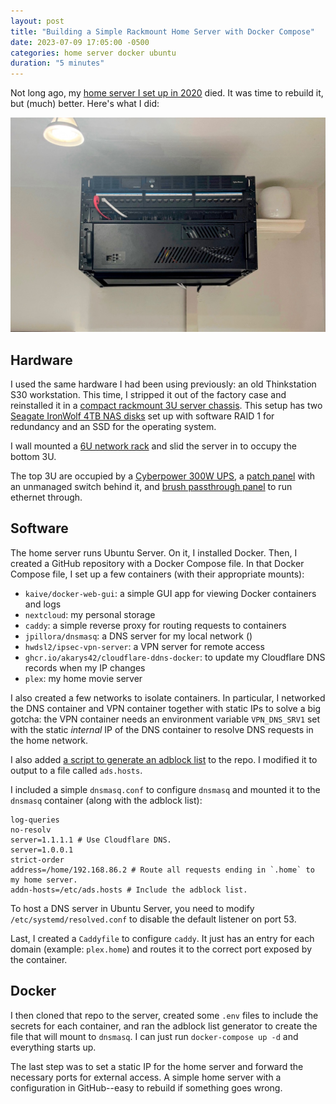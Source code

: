 ```yaml
---
layout: post
title: "Building a Simple Rackmount Home Server with Docker Compose"
date: 2023-07-09 17:05:00 -0500
categories: home server docker ubuntu
duration: "5 minutes"
---
```


Not long ago, my [home server I set up in 2020](https://gleslie.com/docker/home/vpn/homelab/2020/05/03/setting-up-a-home-vpn-on-docker.html) died. It was time to rebuild it, but (much) better. Here's what I did:

![The rackmount home server](/assets/images/posts/rack-mount-home-server.jpg)

## Hardware

I used the same hardware I had been using previously: an old Thinkstation S30 workstation. This time, I stripped it out of the factory case and reinstalled it in a [compact rackmount 3U server chassis](https://amzn.to/3pKIqWz). This setup has two [Seagate IronWolf 4TB NAS disks](https://amzn.to/44F2Cbt) set up with software RAID 1 for redundancy and an SSD for the operating system.

I wall mounted a [6U network rack](https://amzn.to/3PNcsUg) and slid the server in to occupy the bottom 3U.

The top 3U are occupied by a [Cyberpower 300W UPS](https://amzn.to/44tDvZa), a [patch panel](https://amzn.to/43cQBJb) with an unmanaged switch behind it, and [brush passthrough panel](https://amzn.to/3XHzZrI) to run ethernet through.

## Software

The home server runs Ubuntu Server. On it, I installed Docker. Then, I created a GitHub repository with a Docker Compose file. In that Docker Compose file, I set up a few containers (with their appropriate mounts):

- `kaive/docker-web-gui`: a simple GUI app for viewing Docker containers and logs
- `nextcloud`: my personal storage
- `caddy`: a simple reverse proxy for routing requests to containers
- `jpillora/dnsmasq`: a DNS server for my local network ()
- `hwdsl2/ipsec-vpn-server`: a VPN server for remote access
- `ghcr.io/akarys42/cloudflare-ddns-docker`: to update my Cloudflare DNS records when my IP changes
- `plex`: my home movie server

I also created a few networks to isolate containers. In particular, I networked the DNS container and VPN container together with static IPs to solve a big gotcha: the VPN container needs an environment variable `VPN_DNS_SRV1` set with the static _internal_ IP of the DNS container to resolve DNS requests in the home network.

I also added [a script to generate an adblock list](https://gist.github.com/OnlyInAmerica/75e200886e02e7562fa1) to the repo. I modified it to output to a file called `ads.hosts`.

I included a simple `dnsmasq.conf` to configure `dnsmasq` and mounted it to the `dnsmasq` container (along with the adblock list):

```dnsmasq
log-queries
no-resolv
server=1.1.1.1 # Use Cloudflare DNS.
server=1.0.0.1
strict-order
address=/home/192.168.86.2 # Route all requests ending in `.home` to my home server.
addn-hosts=/etc/ads.hosts # Include the adblock list.
```

To host a DNS server in Ubuntu Server, you need to modify `/etc/systemd/resolved.conf` to disable the default listener on port 53.

Last, I created a `Caddyfile` to configure `caddy`. It just has an entry for each domain (example: `plex.home`) and routes it to the correct port exposed by the container.

## Docker

I then cloned that repo to the server, created some `.env` files to include the secrets for each container, and ran the adblock list generator to create the file that will mount to `dnsmasq`. I can just run `docker-compose up -d` and everything starts up.

The last step was to set a static IP for the home server and forward the necessary ports for external access. A simple home server with a configuration in GitHub--easy to rebuild if something goes wrong.
